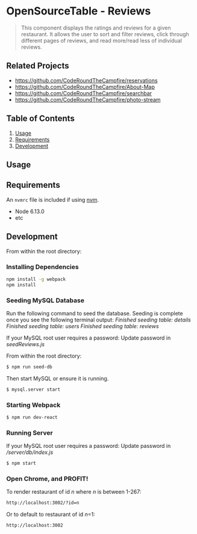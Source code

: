 # OpenSourceTable - Reviews

> This component displays the ratings and reviews for a given restaurant. It allows the user to sort and filter reviews, click through different pages of reviews, and read more/read less of individual reviews.

## Related Projects

  - https://github.com/CodeRoundTheCampfire/reservations
  - https://github.com/CodeRoundTheCampfire/About-Map
  - https://github.com/CodeRoundTheCampfire/searchbar
  - https://github.com/CodeRoundTheCampfire/photo-stream

## Table of Contents

1. [Usage](#Usage)
1. [Requirements](#requirements)
1. [Development](#development)

## Usage

## Requirements

An `nvmrc` file is included if using [nvm](https://github.com/creationix/nvm).

- Node 6.13.0
- etc

## Development

From within the root directory:

### Installing Dependencies

```sh
npm install -g webpack
npm install
```

### Seeding MySQL Database

Run the following command to seed the database.
Seeding is complete once you see the following terminal output:
*Finished seeding table: details*
*Finished seeding table: users*
*Finished seeding table: reviews*

If your MySQL root user requires a password:
Update password in *seedReviews.js*

From within the root directory:

```sh
$ npm run seed-db
```

Then start MySQL or ensure it is running.

```sh
$ mysql.server start
```

### Starting Webpack 

```sh
$ npm run dev-react
```

### Running Server

If your MySQL root user requires a password:
Update password in */server/db/index.js*

```sh
$ npm start
```

### Open Chrome, and PROFIT!

To render restaurant of id *n* where *n* is between 1-267:

```sh
http://localhost:3002/?id=n
```

Or to default to restaurant of id *n*=1:

```sh
http://localhost:3002
```
